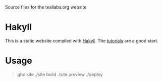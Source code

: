 Source files for the teallabs.org website.

# Hakyll

This is a static website compiled with [Hakyll](http://jaspervdj.be/hakyll/).  The [tutorials](http://jaspervdj.be/hakyll/tutorials.html) are a good start.

# Usage

> ghc site
> ./site build
> ./site preview
> ./deploy
